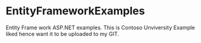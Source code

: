 # EntityFrameworkExamples
Entity Frame work ASP.NET examples.
This is Contoso Unviversity Example liked hence want it to be uploaded to my GIT.

